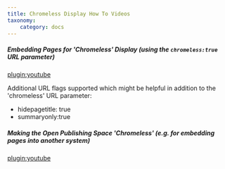 ```yaml
---
title: Chromeless Display How To Videos
taxonomy:
    category: docs
---
```


##### Embedding Pages for 'Chromeless' Display (using the `chromeless:true` URL parameter)
[plugin:youtube](https://www.youtube.com/watch?v=FThbW4dAkSs)

Additional URL flags supported which might be helpful in addition to the 'chromeless' URL parameter:

* hidepagetitle: true
* summaryonly:true

##### Making the Open Publishing Space 'Chromeless' (e.g. for embedding pages into another system)
[plugin:youtube](https://www.youtube.com/watch?v=9Eq9HRpXGKc)
